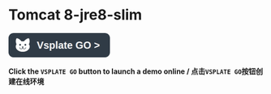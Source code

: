 # Tomcat 8-jre8-slim

<a href="https://www.vsplate.com/?docker-compose=https://github.com/vsplate/dcenvs/tomcat/8-jre8-slim"><img alt="VSPLATE GO" src="https://raw.githubusercontent.com/vsplate/images/master/vsgo_btn.png" width="200px"></a>

**Click the `VSPLATE GO` button to launch a demo online / 点击`VSPLATE GO`按钮创建在线环境**